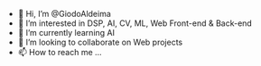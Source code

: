 - 👋 Hi, I’m @GiodoAldeima
- 👀 I’m interested in DSP, AI, CV, ML, Web Front-end & Back-end
- 🌱 I’m currently learning AI
- 💞️ I’m looking to collaborate on Web projects
- 📫 How to reach me ...

<!---
GiodoAldeima/GiodoAldeima is a ✨ special ✨ repository because its `README.md` (this file) appears on your GitHub profile.
You can click the Preview link to take a look at your changes.
--->
